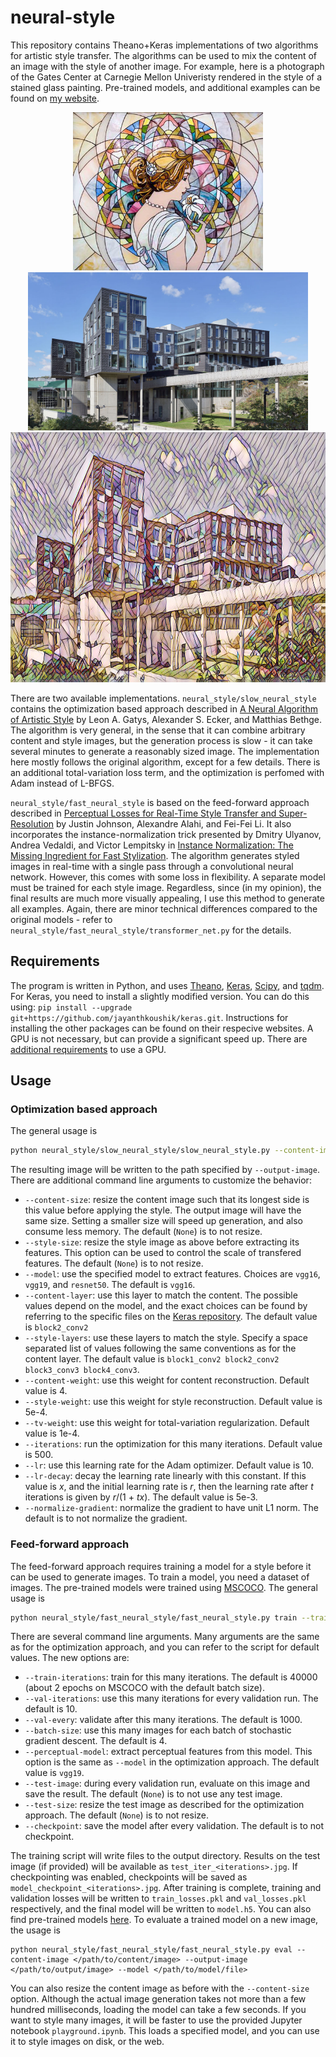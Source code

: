 # neural-style
This repository contains Theano+Keras implementations of two algorithms for artistic style transfer. The algorithms can be used to mix the content of an image with the style of another image. For example, here is a photograph of the Gates Center at Carnegie Mellon Univeristy rendered in the style of a stained glass painting. Pre-trained models, and additional examples can be found on <a href="https://www.cs.cmu.edu/~jkoushik/neural_style.html">my website</a>.

<p align="center">
    <img src="images/stained_glass.jpg" height="253px">
    <img src="images/ghc.jpg" height="253px">
    <img src="images/ghc_stained_glass.jpg" height="400px">
</p>

There are two available implementations. `neural_style/slow_neural_style` contains the optimization based approach described in [A Neural Algorithm of Artistic Style](https://arxiv.org/abs/1508.06576) by Leon A. Gatys, Alexander S. Ecker, and Matthias Bethge. The algorithm is very general, in the sense that it can combine arbitrary content and style images, but the generation process is slow - it can take several minutes to generate a reasonably sized image. The implementation here mostly follows the original algorithm, except for a few details. There is an additional total-variation loss term, and the optimization is perfomed with Adam instead of L-BFGS.

`neural_style/fast_neural_style` is based on the feed-forward approach described in [Perceptual Losses for Real-Time Style Transfer and Super-Resolution](https://arxiv.org/abs/1603.08155) by Justin Johnson, Alexandre Alahi, and Fei-Fei Li. It also incorporates the instance-normalization trick presented by Dmitry Ulyanov, Andrea Vedaldi, and Victor Lempitsky in [Instance Normalization: The Missing Ingredient for Fast Stylization](https://arxiv.org/abs/1607.08022). The algorithm generates styled images in real-time with a single pass through a convolutional neural network. However, this comes with some loss in flexibility. A separate model must be trained for each style image. Regardless, since (in my opinion), the final results are much more visually appealing, I use this method to generate all examples. Again, there are minor technical differences compared to the original models - refer to `neural_style/fast_neural_style/transformer_net.py` for the details.

## Requirements
The program is written in Python, and uses [Theano](http://deeplearning.net/software/theano), [Keras](https://keras.io), [Scipy](https://www.scipy.org), and [tqdm](https://github.com/tqdm/tqdm). For Keras, you need to install a slightly modified version. You can do this using: `pip install --upgrade git+https://github.com/jayanthkoushik/keras.git`. Instructions for installing the other packages can be found on their respecive websites. A GPU is not necessary, but can provide a significant speed up. There are [additional requirements](http://deeplearning.net/software/theano/tutorial/using_gpu.html) to use a GPU.

## Usage
### Optimization based approach
The general usage is
```bash
python neural_style/slow_neural_style/slow_neural_style.py --content-image </path/to/content/image> --style-image </path/to/style/image> --output-image </path/to/output/image>
```
The resulting image will be written to the path specified by `--output-image`. There are additional command line arguments to customize the behavior:
* `--content-size`: resize the content image such that its longest side is this value before applying the style. The output image will have the same size. Setting a smaller size will speed up generation, and also consume less memory. The default (`None`) is to not resize.
* `--style-size`: resize the style image as above before extracting its features. This option can be used to control the scale of transfered features. The default (`None`) is to not resize.
* `--model`: use the specified model to extract features. Choices are `vgg16`, `vgg19`, and `resnet50`. The default is `vgg16`.
* `--content-layer`: use this layer to match the content. The possible values depend on the model, and the exact choices can be found by referring to the specific files on the [Keras repository](https://github.com/fchollet/keras/tree/master/keras/applications). The default value is `block2_conv2`
* `--style-layers`: use these layers to match the style. Specify a space separated list of values following the same conventions as for the content layer. The default value is `block1_conv2 block2_conv2 block3_conv3 block4_conv3`.
* `--content-weight`: use this weight for content reconstruction. Default value is 4.
* `--style-weight`: use this weight for style reconstruction. Default value is 5e-4.
* `--tv-weight`: use this weight for total-variation regularization. Default value is 1e-4.
* `--iterations`: run the optimization for this many iterations. Default value is 500.
* `--lr`: use this learning rate for the Adam optimizer. Default value is 10.
* `--lr-decay`: decay the learning rate linearly with this constant. If this value is *x*, and the initial learning rate is *r*, then the learning rate after *t* iterations is given by *r*/(1 + *tx*). The default value is 5e-3.
* `--normalize-gradient`: normalize the gradient to have unit L1 norm. The default is to not normalize the gradient.

### Feed-forward approach
The feed-forward approach requires training a model for a style before it can be used to generate images. To train a model, you need a dataset of images. The pre-trained models were trained using [MSCOCO](http://mscoco.org). The general usage is
```bash
python neural_style/fast_neural_style/fast_neural_style.py train --train-dir </path/to/training/images> --val-dir </path/to/validation/images> --style-image </path/to/style/image> --output-dir </path/to/output/directory>
```
There are several command line arguments. Many arguments are the same as for the optimization approach, and you can refer to the script for default values. The new options are:
* `--train-iterations`: train for this many iterations. The default is 40000 (about 2 epochs on MSCOCO with the default batch size).
* `--val-iterations`: use this many iterations for every validation run. The default is 10.
* `--val-every`: validate after this many iterations. The default is 1000.
* `--batch-size`: use this many images for each batch of stochastic gradient descent. The default is 4.
* `--perceptual-model`: extract perceptual features from this model. This option is the same as `--model` in the optimization approach. The default value is `vgg19`.
* `--test-image`: during every validation run, evaluate on this image and save the result. The default (`None`) is to not use any test image.
* `--test-size`: resize the test image as described for the optimization approach. The default (`None`) is to not resize.
* `--checkpoint`: save the model after every validation. The default is to not checkpoint.

The training script will write files to the output directory. Results on the test image (if provided) will be available as `test_iter_<iterations>.jpg`. If checkpointing was enabled, checkpoints will be saved as `model_checkpoint_<iterations>.jpg`. After training is complete, training and validation losses will be written to `train_losses.pkl` and `val_losses.pkl` respectively, and the final model will be written to `model.h5`. You can also find pre-trained models <a href="https://www.cs.cmu.edu/~jkoushik/neural_style.html">here</a>. To evaluate a trained model on a new image, the usage is
```
python neural_style/fast_neural_style/fast_neural_style.py eval --content-image </path/to/content/image> --output-image </path/to/output/image> --model </path/to/model/file>
```
You can also resize the content image as before with the `--content-size` option. Although the actual image generation takes not more than a few hundred milliseconds, loading the model can take a few seconds. If you want to style many images, it will be faster to use the provided Jupyter notebook `playground.ipynb`. This loads a specified model, and you can use it to style images on disk, or the web.

